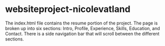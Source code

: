 # websiteproject-nicolevatland
The index.html file contains the resume portion of the project. The page is broken up into six sections: Intro, Profile, Experience, Skills, Education, and Contact. There is a side navigation bar that will scroll between the different sections. 
